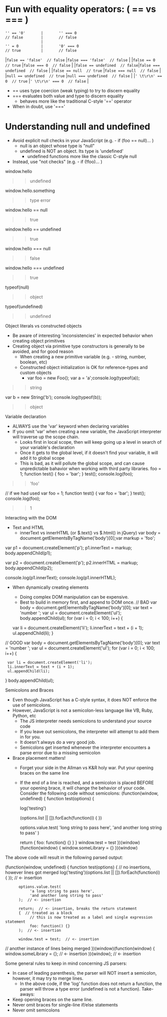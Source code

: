 # Fun with equality operators:  ( == vs === )
```
'' == '0'		|		'' === 0
// false		|		// false
				|
'' = 0			|		'0' === 0
// true 		|		// false
```


|`false == 'false'  // false`  |`false === 'false'  // false`    |
|`false == 0  // true`         |`false === 0  // false`          |
|`false == undefined  // false`|`false === undefined  // false`  |
|`false == null  // true`      |`false === null  // false`       |
|`null == undefined  // true`  |`null === undefined  // false`   |
|`' \t\r\n' == 0  // true`     |`' \t\r\n' === 0  // false`      |

   * == uses type coercion (weak typing) to try to discern equality
   * === evaluates both value and type to discern equality
      * behaves more like the traditional C-style '==' operator
   * When in doubt, use '==='

# Understanding null and undefined

   * Avoid explicit null checks in your JavaScript (e.g. - if (foo == null)… )
      * null is an object whose type is "null"
      * undefined is NOT an object. Its type is 'undefined'
         * undefined functions more like the classic C-style null
   * Instead, use "not checks" (e.g. - if (!foo)... )

window.hello
>> undefined

window.hello.something
>> type error

window.hello == null
>> true

window.hello == undefined
>> true

window.hello === null
>> false

window.hello === undefined
>> true

typeof(null)
>> object

typeof(undefined)
>> undefined

Object literals vs constructed objects

   * Be aware of interesting 'inconsistencies' in expected behavior when creating object primitives
   * Creating object via primitive type constructors is generally to be avoided, and for good reason
      * When creating a new primitive variable (e.g. - string, number, boolean, etc)
      * Constructed object initialization is OK for reference-types and custom objects
         * var foo = new Foo();
var a = 'a';console.log(typeof(a));

>> string


var b = new String('b');
console.log(typeof(b));
>> object

Variable declaration

   * ALWAYS use the 'var' keyword when declaring variables
   * If you omit 'var' when creating a new variable, the JavaScript interpreter will traverse up the scope chain.
      * Looks first in local scope, then will keep going up a level in search of your variable's declaration
      * Once it gets to the global level, if it doesn't find your variable, it will add it to global scope
      * This is bad, as it will pollute the global scope, and can cause unpredictable bahavior when working with third party libraries.
foo = 1;
function test() {
     foo = 'bar';
}
test();
console.log(foo);
>> 'foo'

// if we had used var
foo = 1;
function test() {
     var foo = 'bar';
}
test();
console.log(foo);
>> 1


Interacting with the DOM

   * Text and HTML
      * innerText vs innerHTML (or $.text() vs $.html() in jQuery)
var body = document.getElementsByTagName('body')[0];var markup = '<span class="foo">foo</span>';

var p1 = document.createElement('p');
p1.innerText = markup;
body.appendChild(p1);

var p2 = document.createElement('p');
p2.innerHTML = markup;
body.appendChild(p2);

console.log(p1.innerText);
console.log(p1.innerHTML);


   * When dynamically creating elements
      * Doing complex DOM manipulation can be expensive.
      * Best to build in memory first, and append to DOM once.
// BAD
var body = document.getElementsByTagName('body')[0];
var text = 'number ';
var ul = document.createElement('ul');
body.appendChild(ul);
for (var i = 0; i < 100; i++) {

     var li = document.createElement('li');
     li.innerText = text + (i + 1);
     ul.appendChild(li);
}

// GOOD
var body = document.getElementsByTagName('body')[0];
var text = 'number ';
var ul = document.createElement('ul');
for (var i = 0; i < 100; i++) {

     var li = document.createElement('li');
     li.innerText = text + (i + 1);
     ul.appendChild(li);
}
body.appendChild(ul);


Semicolons and Braces

   * Even though JavaScript has a C-style syntax, it does NOT enforce the use of semicolons.
   * However, JavaScript is not a semicolon-less language like VB, Ruby, Python, etc
      * The JS interpreter needs semicolons to understand your source code
      * If you leave out semicolons, the interpreter will attempt to add them in for you.
      * It doesn't always do a very good job.
      * Semicolons get inserted whenever the interpreter encounters a parse error due to a missing semicolon
   * Brace placement matters!
      * Forget your side in the Allman vs K&R holy war. Put your opening braces on the same line
      * If the end of a line is reached, and a semicolon is placed BEFORE your opening brace, it will change the behavior of your code.
Consider the following code without semicolons:
(function(window, undefined) {     function test(options) {

          log('testing')

          (options.list || []).forEach(function(i) {
          })

          options.value.test(
               'long string to pass here',
               'and another long string to pass'
          )

          return
          {
               foo: function() {}
          }
     }
     window.test = test
})(window)
(function(window) {
     window.someLibrary = {}
})(window)

The above code will result in the following parsed output:

(function(window, undefined) {
     function test(options) {
          // no insertions, however lines got merged
          log('testing')(options.list || []).forEach(function(i) {
          });  // <- insertion

          options.value.test(
               'a long string to pass here',
               'and another long string to pass'
          );  // <- insertion
          
          return;  // <- insertion, breaks the return statement
          {  // treated as a block
               // this is now treated as a label and single expression statement
               foo: function() {}
          );  // <- insertion

          window.test = test;  // <- insertion
// another instance of lines being merged
})(window)(function(window) { 
     window.someLibrary = {};  // <- insertion
))(window);  // <- insertion

Some general rules to keep in mind concerning JS parsers:

   * In case of leading parenthesis, the parser will NOT insert a semicolon, however, it may try to merge lines.
      * In the above code, if the 'log' function does not return a function, the parser will throw a type error (undefined is not a function).
Take-aways:
   * Keep opening braces on the same line.
   * Never omit braces for single-line if/else statements
   * Never omit semicolons
          

